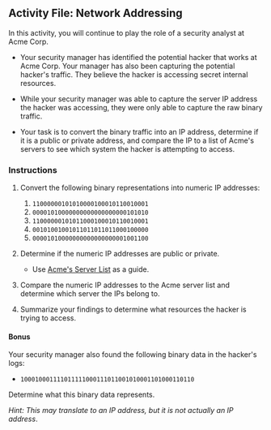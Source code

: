 ## Activity File: Network Addressing

In this activity, you will continue to play the role of a security analyst at Acme Corp.

- Your security manager has identified the potential hacker that works at Acme Corp. Your manager has also been capturing the potential hacker's traffic. They believe the hacker is accessing secret internal resources.

- While your security manager was able to capture the server IP address the hacker was accessing, they were only able to capture the raw binary traffic. 

- Your task is to convert the binary traffic into an IP address, determine if it is a public or private address, and compare the IP to a list of Acme's servers to see which system the hacker is attempting to access.

### Instructions

1. Convert the following binary representations into numeric IP addresses:
    1.  `11000000101010000100010110010001`
    2.  `00001010000000000000000000101010`
    3. `11000000101011000100010110010001`
    4.  `00101001001011011011011000100000`
    5.  `00001010000000000000000001001100`

2. Determine if the numeric IP addresses are public or private.
    - Use [Acme's Server List](../Images/acmeserverlist.png) as a guide.

3. Compare the numeric IP addresses to the Acme server list and determine which server the IPs belong to.

4. Summarize your findings to determine what resources the hacker is trying to access.

#### Bonus

Your security manager also found the following binary data in the hacker's logs:

  - `100010001111011111000111011001010001101000110110`
  
Determine what this binary data represents.
  
 *Hint: This may translate to an IP address, but it is not actually an IP address*. 
